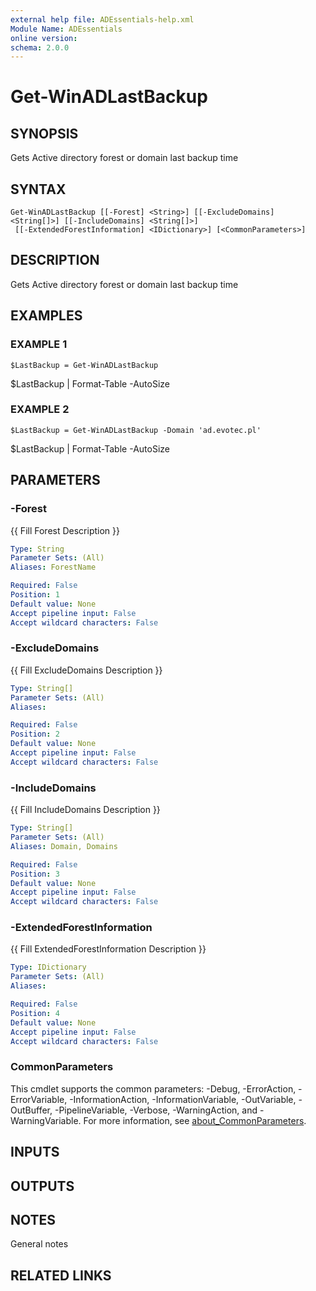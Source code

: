 ```yaml
---
external help file: ADEssentials-help.xml
Module Name: ADEssentials
online version:
schema: 2.0.0
---
```


# Get-WinADLastBackup

## SYNOPSIS
Gets Active directory forest or domain last backup time

## SYNTAX

```
Get-WinADLastBackup [[-Forest] <String>] [[-ExcludeDomains] <String[]>] [[-IncludeDomains] <String[]>]
 [[-ExtendedForestInformation] <IDictionary>] [<CommonParameters>]
```

## DESCRIPTION
Gets Active directory forest or domain last backup time

## EXAMPLES

### EXAMPLE 1
```
$LastBackup = Get-WinADLastBackup
```

$LastBackup | Format-Table -AutoSize

### EXAMPLE 2
```
$LastBackup = Get-WinADLastBackup -Domain 'ad.evotec.pl'
```

$LastBackup | Format-Table -AutoSize

## PARAMETERS

### -Forest
{{ Fill Forest Description }}

```yaml
Type: String
Parameter Sets: (All)
Aliases: ForestName

Required: False
Position: 1
Default value: None
Accept pipeline input: False
Accept wildcard characters: False
```

### -ExcludeDomains
{{ Fill ExcludeDomains Description }}

```yaml
Type: String[]
Parameter Sets: (All)
Aliases:

Required: False
Position: 2
Default value: None
Accept pipeline input: False
Accept wildcard characters: False
```

### -IncludeDomains
{{ Fill IncludeDomains Description }}

```yaml
Type: String[]
Parameter Sets: (All)
Aliases: Domain, Domains

Required: False
Position: 3
Default value: None
Accept pipeline input: False
Accept wildcard characters: False
```

### -ExtendedForestInformation
{{ Fill ExtendedForestInformation Description }}

```yaml
Type: IDictionary
Parameter Sets: (All)
Aliases:

Required: False
Position: 4
Default value: None
Accept pipeline input: False
Accept wildcard characters: False
```

### CommonParameters
This cmdlet supports the common parameters: -Debug, -ErrorAction, -ErrorVariable, -InformationAction, -InformationVariable, -OutVariable, -OutBuffer, -PipelineVariable, -Verbose, -WarningAction, and -WarningVariable. For more information, see [about_CommonParameters](http://go.microsoft.com/fwlink/?LinkID=113216).

## INPUTS

## OUTPUTS

## NOTES
General notes

## RELATED LINKS
